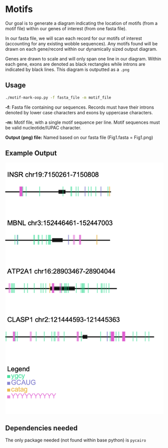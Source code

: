 # Motifs

Our goal is to generate a diagram indicating the location of motifs (from a
motif file) within our genes of interest (from one fasta file).

In our fasta file, we will scan each record for our motifs of interest
(accounting for any existing wobble sequences). Any motifs found will be drawn on
each gene/record within our dynamically sized output diagram.

Genes are drawn to scale and will only span one line in our diagram.
Within each gene, exons are denoted as black rectangles while introns are
indicated by black lines. This diagram is outputted as a `.png`

## Usage

```bash
./motif-mark-oop.py -f fasta_file -m motif_file
```

**-f:** Fasta file containing our sequences. Records must have their introns
denoted by lower case characters and exons by uppercase characters.

**-m:** Motif file, with a single motif sequence per line. Motif sequences must
be valid nucleotide/IUPAC character.

**Output (png) file:** Named based on our fasta file (Fig1.fasta = Fig1.png)

## Example Output

![](Figure_1.png)

## Dependencies needed

The only package needed (not found within base python) is `pycairo`